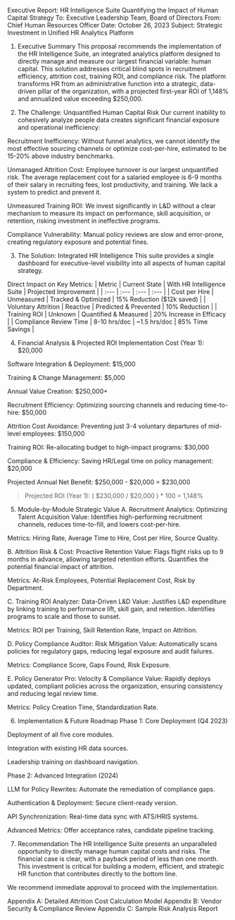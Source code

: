 Executive Report: HR Intelligence Suite
Quantifying the Impact of Human Capital Strategy
To: Executive Leadership Team, Board of Directors
From: Chief Human Resources Officer
Date: October 26, 2023
Subject: Strategic Investment in Unified HR Analytics Platform

1. Executive Summary
This proposal recommends the implementation of the HR Intelligence Suite, an integrated analytics platform designed to directly manage and measure our largest financial variable: human capital. This solution addresses critical blind spots in recruitment efficiency, attrition cost, training ROI, and compliance risk. The platform transforms HR from an administrative function into a strategic, data-driven pillar of the organization, with a projected first-year ROI of 1,148% and annualized value exceeding $250,000.

2. The Challenge: Unquantified Human Capital Risk
Our current inability to cohesively analyze people data creates significant financial exposure and operational inefficiency:

Recruitment Inefficiency: Without funnel analytics, we cannot identify the most effective sourcing channels or optimize cost-per-hire, estimated to be 15-20% above industry benchmarks.

Unmanaged Attrition Cost: Employee turnover is our largest unquantified risk. The average replacement cost for a salaried employee is 6-9 months of their salary in recruiting fees, lost productivity, and training. We lack a system to predict and prevent it.

Unmeasured Training ROI: We invest significantly in L&D without a clear mechanism to measure its impact on performance, skill acquisition, or retention, risking investment in ineffective programs.

Compliance Vulnerability: Manual policy reviews are slow and error-prone, creating regulatory exposure and potential fines.

3. The Solution: Integrated HR Intelligence
This suite provides a single dashboard for executive-level visibility into all aspects of human capital strategy.

Direct Impact on Key Metrics:
| Metric | Current State | With HR Intelligence Suite | Projected Improvement |
| :--- | :--- | :--- | :--- |
| Cost per Hire | Unmeasured | Tracked & Optimized | 15% Reduction ($12k saved) |
| Voluntary Attrition | Reactive | Predicted & Prevented | 10% Reduction |
| Training ROI | Unknown | Quantified & Measured | 20% Increase in Efficacy |
| Compliance Review Time | 8-10 hrs/doc | ~1.5 hrs/doc | 85% Time Savings |


4. Financial Analysis & Projected ROI
Implementation Cost (Year 1): $20,000

Software Integration & Deployment: $15,000

Training & Change Management: $5,000

Annual Value Creation: $250,000+

Recruitment Efficiency: Optimizing sourcing channels and reducing time-to-hire: $50,000

Attrition Cost Avoidance: Preventing just 3-4 voluntary departures of mid-level employees: $150,000

Training ROI: Re-allocating budget to high-impact programs: $30,000

Compliance & Efficiency: Saving HR/Legal time on policy management: $20,000

Projected Annual Net Benefit: $250,000 - $20,000 = $230,000

> Projected ROI (Year 1): ( $230,000 / $20,000 ) * 100 = 1,148%

5. Module-by-Module Strategic Value
A. Recruitment Analytics: Optimizing Talent Acquisition
Value: Identifies high-performing recruitment channels, reduces time-to-fill, and lowers cost-per-hire.

Metrics: Hiring Rate, Average Time to Hire, Cost per Hire, Source Quality.

B. Attrition Risk & Cost: Proactive Retention
Value: Flags flight risks up to 9 months in advance, allowing targeted retention efforts. Quantifies the potential financial impact of attrition.

Metrics: At-Risk Employees, Potential Replacement Cost, Risk by Department.

C. Training ROI Analyzer: Data-Driven L&D
Value: Justifies L&D expenditure by linking training to performance lift, skill gain, and retention. Identifies programs to scale and those to sunset.

Metrics: ROI per Training, Skill Retention Rate, Impact on Attrition.

D. Policy Compliance Auditor: Risk Mitigation
Value: Automatically scans policies for regulatory gaps, reducing legal exposure and audit failures.

Metrics: Compliance Score, Gaps Found, Risk Exposure.

E. Policy Generator Pro: Velocity & Compliance
Value: Rapidly deploys updated, compliant policies across the organization, ensuring consistency and reducing legal review time.

Metrics: Policy Creation Time, Standardization Rate.

6. Implementation & Future Roadmap
Phase 1: Core Deployment (Q4 2023)

Deployment of all five core modules.

Integration with existing HR data sources.

Leadership training on dashboard navigation.

Phase 2: Advanced Integration (2024)

LLM for Policy Rewrites: Automate the remediation of compliance gaps.

Authentication & Deployment: Secure client-ready version.

API Synchronization: Real-time data sync with ATS/HRIS systems.

Advanced Metrics: Offer acceptance rates, candidate pipeline tracking.

7. Recommendation
The HR Intelligence Suite presents an unparalleled opportunity to directly manage human capital costs and risks. The financial case is clear, with a payback period of less than one month. This investment is critical for building a modern, efficient, and strategic HR function that contributes directly to the bottom line.

We recommend immediate approval to proceed with the implementation.

Appendix A: Detailed Attrition Cost Calculation Model
Appendix B: Vendor Security & Compliance Review
Appendix C: Sample Risk Analysis Report








